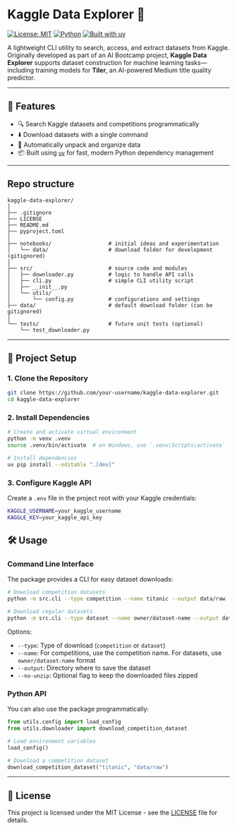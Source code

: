 # Kaggle Data Explorer 🧭

[![License: MIT](https://img.shields.io/badge/License-MIT-blue.svg)](LICENSE)
[![Python](https://img.shields.io/badge/Python-3.10+-blue.svg)](https://www.python.org/)
[![Built with uv](https://img.shields.io/badge/Built%20with-uv-%23f7df1e)](https://github.com/astral-sh/uv)

A lightweight CLI utility to search, access, and extract datasets from Kaggle.  
Originally developed as part of an AI Bootcamp project, **Kaggle Data Explorer** supports dataset construction for machine learning tasks—including training models for **Tiler**, an AI-powered Medium title quality predictor.

---

## 🚀 Features

- 🔍 Search Kaggle datasets and competitions programmatically
- ⬇️ Download datasets with a single command
- 📁 Automatically unpack and organize data
- 📦 Built using [`uv`](https://github.com/astral-sh/uv) for fast, modern Python dependency management

---
## Repo structure

```
kaggle-data-explorer/
│
├── .gitignore
├── LICENSE
├── README.md
├── pyproject.toml
│
├── notebooks/                  # initial ideas and experimentation
│   └── data/                   # download folder for development (gitignored)
│
├── src/                        # source code and modules
│   ├── downloader.py           # logic to handle API calls    
│   ├── cli.py                  # simple CLI utility script
│   ├── __init__.py
│   └── utils/            
│       └── config.py           # configurations and settings
├── data/                       # default download folder (can be gitignored)
│
└── tests/                      # future unit tests (optional)
    └── test_downloader.py
```
---

## 📂 Project Setup

### 1. Clone the Repository

```bash
git clone https://github.com/your-username/kaggle-data-explorer.git
cd kaggle-data-explorer
```

### 2. Install Dependencies

```bash
# Create and activate virtual environment
python -m venv .venv
source .venv/bin/activate  # on Windows, use `.venv\Scripts\activate`

# Install dependencies
uv pip install --editable ".[dev]"
```

### 3. Configure Kaggle API

Create a `.env` file in the project root with your Kaggle credentials:

```bash
KAGGLE_USERNAME=your_kaggle_username
KAGGLE_KEY=your_kaggle_api_key
```

## 🛠️ Usage

### Command Line Interface

The package provides a CLI for easy dataset downloads:

```bash
# Download competition datasets
python -m src.cli --type competition --name titanic --output data/raw

# Download regular datasets
python -m src.cli --type dataset --name owner/dataset-name --output data/raw
```

Options:
- `--type`: Type of download (`competition` or `dataset`)
- `--name`: For competitions, use the competition name. For datasets, use `owner/dataset-name` format
- `--output`: Directory where to save the dataset
- `--no-unzip`: Optional flag to keep the downloaded files zipped

### Python API

You can also use the package programmatically:

```python
from utils.config import load_config
from utils.downloader import download_competition_dataset

# Load environment variables
load_config()

# Download a competition dataset
download_competition_dataset("titanic", "data/raw")
```

---

## 📝 License

This project is licensed under the MIT License - see the [LICENSE](LICENSE) file for details.
